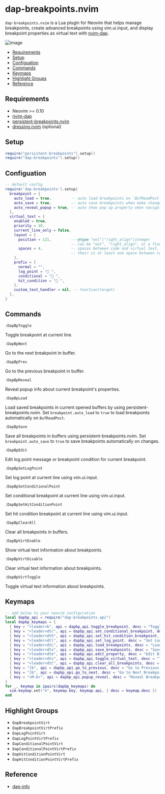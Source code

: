 # dap-breakpoints.nvim

`dap-breakpoints.nvim` is a Lua plugin for Neovim that helps manage breakpoints,
create advanced breakpoints using vim.ui.input, and display breakpoint
properties as virtual text with [nvim-dap](https://github.com/mfussenegger/nvim-dap).

<!-- panvimdoc-ignore-start -->

![image](https://github.com/user-attachments/assets/be734cc3-10f3-4efb-89ed-5c7147640914)

- [Requirements](#requirements)
- [Setup](#setup)
- [Configuation](#configuation)
- [Commands](#commands)
- [Keymaps](#keymaps)
- [Highlight Groups](#highlight-groups)
- [Reference](#reference)

<!-- panvimdoc-ignore-end -->

## Requirements

- Neovim >= 0.10
- [nvim-dap](https://github.com/mfussenegger/nvim-dap)
- [persistent-breakpoints.nvim](https://github.com/Weissle/persistent-breakpoints.nvim)
- [dressing.nvim](https://github.com/stevearc/dressing.nvim) (optional)

## Setup

```lua
require("persistent-breakpoints").setup()
require("dap-breakpoints").setup()
```

## Configuation

```lua
-- default config
require('dap-breakpoints').setup{
  breakpoint = {
    auto_load = true,         -- auto load breakpoints on 'BufReadPost'
    auto_save = true,         -- auto save breakpoints when make changes to breakpoints
    auto_reveal_popup = true, -- auto show pop up property when navigate to next/prev breakpoint
  },
  virtual_text = {
    enabled = true,
    priority = 10,
    current_line_only = false,
    layout = {
      position = 121,         ---@type "eol"|"right_align"|integer
                              -- can be "eol", "right_align", or a fixed number (>= 1) for starting column
      spaces = 4,             -- spaces between code and virtual text, only for position = "eol"
                              -- their is at least one space between code and virtual text in neovim
    },
    prefix = {
      normal = "",
      log_point = "󰰍 ",
      conditional = "󰯲 ",
      hit_condition = "󰰁 ",
    },
    custom_text_handler = nil, -- function(target)
  },
}
```

## Commands

`:DapBpToggle`

Toggle breakpoint at current line.

`:DapBpNext`

Go to the next breakpoint in buffer.

`:DapBpPrev`

Go to the previous breakpoint in buffer.

`:DapBpReveal`

Reveal popup info about current breakpoint's properties.

`:DapBpLoad`

Load saved breakpoints in current opened buffers by using persistent-breakpoints.nvim.
Set `breakpoint.auto_load` to `true` to load breakpoints automatically on `BufReadPost`.

`:DapBpSave`

Save all breakpoints in buffers using persistent-breakpoints.nvim.
Set `breakpoint.auto_save` to `true` to save breakpoints automatically on changes.

`:DapBpEdit`

Edit log point message or breakpoint condition for current breakpoint.

`:DapBpSetLogPoint`

Set log point at current line using vim.ui.input.

`:DapBpSetConditionalPoint`

Set conditional breakpoint at current line using vim.ui.input.

`:DapBpSetHitConditionPoint`

Set hit condition breakpoint at current line using vim.ui.input.

`:DapBpClearAll`

Clear all breakpoints in buffers.

`:DapBpVirtEnable`

Show virtual text information about breakpoints.

`:DapBpVirtDisable`

Clear virtual text information about breakpoints.

`:DapBpVirtToggle`

Toggle virtual text information about breakpoints.

## Keymaps

```lua
-- add below to your neovim configuration
local dapbp_api = require("dap-breakpoints.api")
local dapbp_keymaps = {
  { key = "<leader>b", api = dapbp_api.toggle_breakpoint, desc = "Toggle Breakpoint" },
  { key = "<leader>dtc", api = dapbp_api.set_conditional_breakpoint, desc = "Set Conditional Breakpoint" },
  { key = "<leader>dth", api = dapbp_api.set_hit_condition_breakpoint, desc = "Set Hit Condition Breakpoint" },
  { key = "<leader>dtl", api = dapbp_api.set_log_point, desc = "Set Log Point" },
  { key = "<leader>dtL", api = dapbp_api.load_breakpoints, desc = "Load Breakpoints" },
  { key = "<leader>dts", api = dapbp_api.save_breakpoints, desc = "Save Breakpoints" },
  { key = "<leader>dte", api = dapbp_api.edit_property, desc = "Edit Breakpoint Property" },
  { key = "<leader>dtv", api = dapbp_api.toggle_virtual_text, desc = "Toggle Breakpoint Virtual Text" },
  { key = "<leader>dtC", api = dapbp_api.clear_all_breakpoints, desc = "Clear All Breakpoints" },
  { key = "[b", api = dapbp_api.go_to_previous, desc = "Go to Previous Breakpoint" },
  { key = "]b", api = dapbp_api.go_to_next, desc = "Go to Next Breakpoint" },
  { key = "<M-b>", api = dapbp_api.popup_reveal, desc = "Reveal Breakpoint" },
}
for _, keymap in ipairs(dapbp_keymaps) do
  vim.keymap.set("n", keymap.key, keymap.api, { desc = keymap.desc })
end
```

## Highlight Groups

- `DapBreakpointVirt`
- `DapBreakpointVirtPrefix`
- `DapLogPointVirt`
- `DapLogPointVirtPrefix`
- `DapConditionalPointVirt`
- `DapConditionalPointVirtPrefix`
- `DapHitConditionPointVirt`
- `DapHitConditionPointVirtPrefix`

## Reference

- [dap-info](https://github.com/jonathan-elize/dap-info.nvim)
